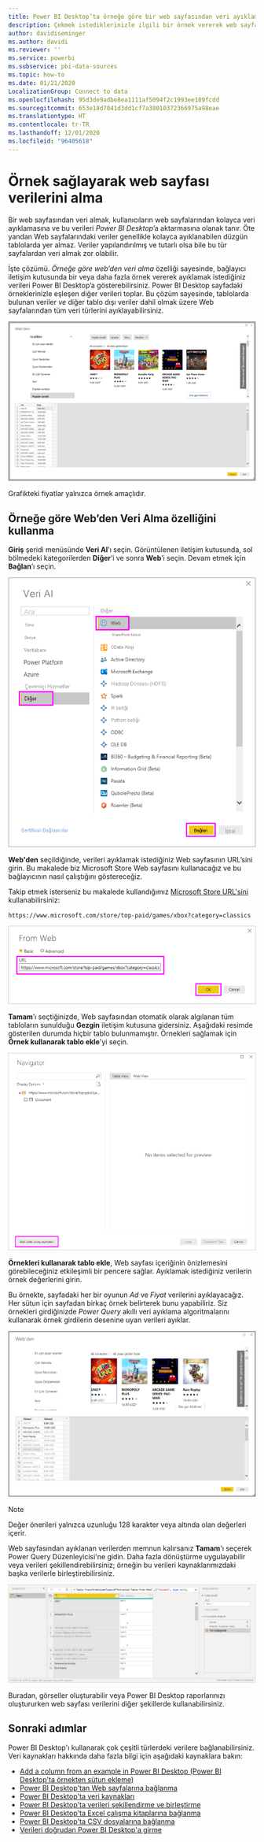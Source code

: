```yaml
---
title: Power BI Desktop’ta örneğe göre bir web sayfasından veri ayıklama
description: Çekmek istediklerinizle ilgili bir örnek vererek web sayfasından veri ayıklama
author: davidiseminger
ms.author: davidi
ms.reviewer: ''
ms.service: powerbi
ms.subservice: pbi-data-sources
ms.topic: how-to
ms.date: 01/21/2020
LocalizationGroup: Connect to data
ms.openlocfilehash: 95d3de9adbe8ea1111af5094f2c1993ee189fcdd
ms.sourcegitcommit: 653e18d7041d3dd1cf7a38010372366975a98eae
ms.translationtype: HT
ms.contentlocale: tr-TR
ms.lasthandoff: 12/01/2020
ms.locfileid: "96405618"
---
```

# <a name="get-webpage-data-by-providing-examples"></a>Örnek sağlayarak web sayfası verilerini alma

Bir web sayfasından veri almak, kullanıcıların web sayfalarından kolayca veri ayıklamasına ve bu verileri *Power BI Desktop*’a aktarmasına olanak tanır. Öte yandan Web sayfalarındaki veriler genellikle kolayca ayıklanabilen düzgün tablolarda yer almaz. Veriler yapılandırılmış ve tutarlı olsa bile bu tür sayfalardan veri almak zor olabilir.

İşte çözümü. *Örneğe göre web’den veri alma* özelliği sayesinde, bağlayıcı iletişim kutusunda bir veya daha fazla örnek vererek ayıklamak istediğiniz verileri Power BI Desktop’a gösterebilirsiniz. Power BI Desktop sayfadaki örneklerinizle eşleşen diğer verileri toplar. Bu çözüm sayesinde, tablolarda bulunan veriler *ve* diğer tablo dışı veriler dahil olmak üzere Web sayfalarından tüm veri türlerini ayıklayabilirsiniz.

![Örneğe göre web’den veri alma](media/desktop-connect-to-web-by-example/web-by-example_01.png)

Grafikteki fiyatlar yalnızca örnek amaçlıdır.

## <a name="using-get-data-from-web-by-example"></a>Örneğe göre Web’den Veri Alma özelliğini kullanma

**Giriş** şeridi menüsünde **Veri Al**'ı seçin. Görüntülenen iletişim kutusunda, sol bölmedeki kategorilerden **Diğer**’i ve sonra **Web**’i seçin. Devam etmek için **Bağlan**’ı seçin.

![Veri Al menüsünden Web’i seçme](media/desktop-connect-to-web-by-example/web-by-example_03.png)

**Web'den** seçildiğinde, verileri ayıklamak istediğiniz Web sayfasının URL’sini girin. Bu makalede biz Microsoft Store Web sayfasını kullanacağız ve bu bağlayıcının nasıl çalıştığını göstereceğiz.

Takip etmek isterseniz bu makalede kullandığımız [Microsoft Store URL'sini](https://www.microsoft.com/store/top-paid/games/xbox?category=classics) kullanabilirsiniz:

```http
https://www.microsoft.com/store/top-paid/games/xbox?category=classics
```

![Web iletişim kutusu](media/desktop-connect-to-web-by-example/web-by-example_04.png)

**Tamam**’ı seçtiğinizde, Web sayfasından otomatik olarak algılanan tüm tabloların sunulduğu **Gezgin** iletişim kutusuna gidersiniz. Aşağıdaki resimde gösterilen durumda hiçbir tablo bulunmamıştır. Örnekleri sağlamak için **Örnek kullanarak tablo ekle**'yi seçin.

![Gezgin penceresi](media/desktop-connect-to-web-by-example/web-by-example_05.png)

**Örnekleri kullanarak tablo ekle**, Web sayfası içeriğinin önizlemesini görebileceğiniz etkileşimli bir pencere sağlar. Ayıklamak istediğiniz verilerin örnek değerlerini girin.

Bu örnekte, sayfadaki her bir oyunun *Ad* ve *Fiyat* verilerini ayıklayacağız. Her sütun için sayfadan birkaç örnek belirterek bunu yapabiliriz. Siz örnekleri girdiğinizde *Power Query* akıllı veri ayıklama algoritmalarını kullanarak örnek girdilerin desenine uyan verileri ayıklar.

![İnternetten gelen verileri gösteren ekran görüntüsü.](media/desktop-connect-to-web-by-example/web-by-example_06.png)

> [!NOTE]
> Değer önerileri yalnızca uzunluğu 128 karakter veya altında olan değerleri içerir.

Web sayfasından ayıklanan verilerden memnun kalırsanız **Tamam**'ı seçerek Power Query Düzenleyicisi'ne gidin. Daha fazla dönüştürme uygulayabilir veya verileri şekillendirebilirsiniz; örneğin bu verileri kaynaklarımızdaki başka verilerle birleştirebilirsiniz.

![İnternetten gelen verilerin Power Query Düzenleyicisi'nde ayıklanmasını gösteren ekran görüntüsü.](media/desktop-connect-to-web-by-example/web-by-example_07.png)

Buradan, görseller oluşturabilir veya Power BI Desktop raporlarınızı oluştururken web sayfası verilerini diğer şekillerde kullanabilirsiniz.

## <a name="next-steps"></a>Sonraki adımlar

Power BI Desktop'ı kullanarak çok çeşitli türlerdeki verilere bağlanabilirsiniz. Veri kaynakları hakkında daha fazla bilgi için aşağıdaki kaynaklara bakın:

* [Add a column from an example in Power BI Desktop (Power BI Desktop'ta örnekten sütun ekleme)](../create-reports/desktop-add-column-from-example.md)
* [Power BI Desktop'tan Web sayfalarına bağlanma](desktop-connect-to-web.md)
* [Power BI Desktop'ta veri kaynakları](desktop-data-sources.md)
* [Power BI Desktop'ta verileri şekillendirme ve birleştirme](desktop-shape-and-combine-data.md)
* [Power BI Desktop'ta Excel çalışma kitaplarına bağlanma](desktop-connect-excel.md)
* [Power BI Desktop'ta CSV dosyalarına bağlanma](desktop-connect-csv.md)
* [Verileri doğrudan Power BI Desktop'a girme](desktop-enter-data-directly-into-desktop.md)
